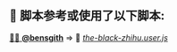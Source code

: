 <!---->
<!--AUTHORS-->
## 💖 脚本参考或使用了以下脚本:

<!--AUTHORS-END-->
<!--OTHERS-->
[🧑‍💻 **@bensgith**](https://github.com/bensgith) ⇒ 📜 _[the-black-zhihu.user.js](https://github.com/bensgith/userscripts/blob/main/the-black-zhihu.user.js)_
<!--OTHERS-END-->
